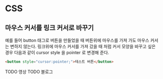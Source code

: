 # CSS

## 마우스 커서를 링크 커서로 바꾸기
예를 들어 button 태그로 버튼을 만들었을 때 버튼위에 마우스를 가져 가도 마우스 커서는 변하지 않는다. 링크위에 마우스 커서를 가져 갔을 때 처럼 커서 모양을 바꾸고 싶은경우 다음과 같이 cursor style 을 pointer 로 변경해 준다.
```html
<button style="cursor:pointer;">테스트 버튼</button>
```

TODO 영상
TODO 블로그